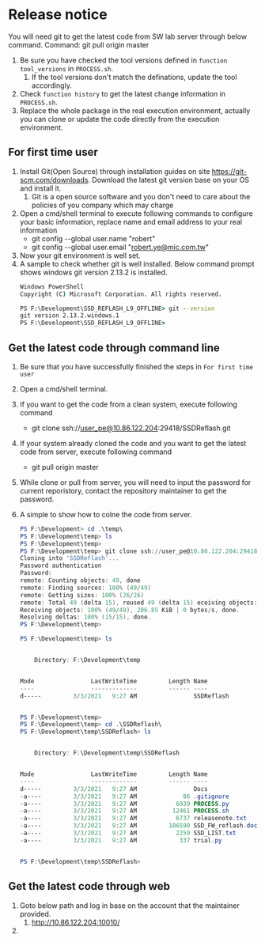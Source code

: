 # Release notice

You will need git to get the latest code from SW lab server through below command.
Command: git pull origin master

1. Be sure you have checked the tool versions defined in `function tool_versions` in `PROCESS.sh`.
   1. If the tool versions don't match the definations, update the tool accordingly.
2. Check `function history` to get the latest change information in `PROCESS.sh`.
3. Replace the whole package in the real execution environment, actually you can clone or update the code directly from the execution environment.



## For first time user
1. Install Git(Open Source) through installation guides on site https://git-scm.com/downloads. Download the latest git version base on your OS and install it.
   1. Git is a open source software and you don't need to care about the policies of you company which may charge 
2. Open a cmd/shell terminal to execute following commands to configure your basic information, replace name and email address to your real information
   * git config --global user.name "robert"
   * git config --global user.email "robert.ye@mic.com.tw"
3. Now your git environment is well set.
4. A sample to check whether git is well installed. Below command prompt shows windows git version 2.13.2 is installed.
    ```bat
    Windows PowerShell
    Copyright (C) Microsoft Corporation. All rights reserved.

    PS F:\Development\SSD_REFLASH_L9_OFFLINE> git --version
    git version 2.13.2.windows.1
    PS F:\Development\SSD_REFLASH_L9_OFFLINE>
    ```



## Get the latest code through command line
1. Be sure that you have successfully finished the steps in `For first time user`
2. Open a cmd/shell terminal.
3. If you want to get the code from a clean system, execute following command
   * git clone ssh://user_pe@10.86.122.204:29418/SSDReflash.git
4. If your system already cloned the code and you want to get the latest code from server, execute following command
   * git pull origin master
5. While clone or pull from server, you will need to input the password for current reporistory, contact the repository maintainer to get the password.
6. A simple to show how to colne the code from server.
    ```powershell
    PS F:\Development> cd .\temp\
    PS F:\Development\temp> ls
    PS F:\Development\temp>
    PS F:\Development\temp> git clone ssh://user_pe@10.86.122.204:29418/SSDReflash.git
    Cloning into 'SSDReflash'...
    Password authentication
    Password:
    remote: Counting objects: 49, done
    remote: Finding sources: 100% (49/49)
    remote: Getting sizes: 100% (26/26)
    remote: Total 49 (delta 15), reused 49 (delta 15) eceiving objects:  71% (35/49)
    Receiving objects: 100% (49/49), 206.85 KiB | 0 bytes/s, done.
    Resolving deltas: 100% (15/15), done.
    PS F:\Development\temp>
    ```

    ```powershell
    PS F:\Development\temp> ls


        Directory: F:\Development\temp


    Mode                LastWriteTime         Length Name
    ----                -------------         ------ ----
    d-----         3/3/2021   9:27 AM                SSDReflash


    PS F:\Development\temp>
    PS F:\Development\temp> cd .\SSDReflash\
    PS F:\Development\temp\SSDReflash> ls


        Directory: F:\Development\temp\SSDReflash


    Mode                LastWriteTime         Length Name
    ----                -------------         ------ ----
    d-----         3/3/2021   9:27 AM                Docs
    -a----         3/3/2021   9:27 AM             86 .gitignore
    -a----         3/3/2021   9:27 AM           6939 PROCESS.py
    -a----         3/3/2021   9:27 AM          12461 PROCESS.sh
    -a----         3/3/2021   9:27 AM           6737 releasenote.txt
    -a----         3/3/2021   9:27 AM         106590 SSD_FW_reflash.docx
    -a----         3/3/2021   9:27 AM           2259 SSD_LIST.txt
    -a----         3/3/2021   9:27 AM            337 trial.py


    PS F:\Development\temp\SSDReflash>
    ```






## Get the latest code through web
1. Goto below path and log in base on the account that the maintainer provided.
   1. http://10.86.122.204:10010/
2. 